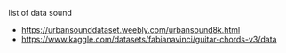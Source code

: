 list of data sound

- https://urbansounddataset.weebly.com/urbansound8k.html
- https://www.kaggle.com/datasets/fabianavinci/guitar-chords-v3/data
